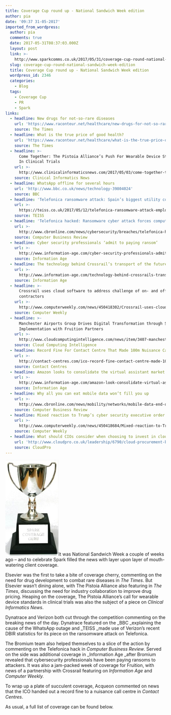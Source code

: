 ```yaml
---
title: Coverage Cup round up - National Sandwich Week edition
author: pia
date: '09:37 31-05-2017'
imported_from_wordpress:
  author: pia
  comments: true
  date: 2017-05-31T08:37:03.000Z
  layout: post
  link: >-
    http://www.sparkcomms.co.uk/2017/05/31/coverage-cup-round-national-sandwich-week-edition/
  slug: coverage-cup-round-national-sandwich-week-edition
  title: Coverage Cup round up - National Sandwich Week edition
  wordpress_id: 2346
  categories:
    - Blog
  tags:
    - Coverage Cup
    - PR
    - Spark
links:
  - headline: New drugs for not-so-rare diseases
    url: 'https://www.raconteur.net/healthcare/new-drugs-for-not-so-rare-diseases'
    source: The Times
  - headline: What is the true price of good health?
    url: 'https://www.raconteur.net/healthcare/what-is-the-true-price-of-good-health'
    source: The Times
  - headline: >-
      Come Together: The Pistoia Alliance’s Push For Wearable Device Standards
      In Clinical Trials
    url: >-
      http://www.clinicalinformaticsnews.com/2017/05/03/come-together-the-pistoia-alliances-push-for-wearable-device-standards-in-clinical-trials.aspx
    source: Clinical Informatics News
  - headline: WhatsApp offline for several hours
    url: 'http://www.bbc.co.uk/news/technology-39804024'
    source: BBC
  - headline: 'Telefonica ransomware attack: Spain’s biggest utility companies targeted!'
    url: >-
      https://teiss.co.uk/2017/05/12/telefonica-ransomware-attack-employees-asked-pull-plug-computers/?cat=2934
    source: TEISS
  - headline: 'Telefonica hacked: Ransomware cyber attack forces computer shut down'
    url: >-
      http://www.cbronline.com/news/cybersecurity/breaches/telefonica-hacked-ransomware-cyber-attack-forces-computer-shut/
    source: Computer Business Review
  - headline: Cyber security professionals ‘admit to paying ransom’
    url: >-
      http://www.information-age.com/cyber-security-professionals-admit-paying-ransom-123466147/
    source: Information Age
  - headline: The technology behind Crossrail’s transport of the future
    url: >-
      http://www.information-age.com/technology-behind-crossrails-transport-future-123466118/
    source: Information Age
  - headline: >-
      Crossrail uses cloud software to address challenge of on- and off-boarding
      contractors
    url: >-
      http://www.computerweekly.com/news/450418302/Crossrail-uses-cloud-software-to-address-challenge-of-on-and-off-boarding-contractors
    source: Computer Weekly
  - headline: >-
      Manchester Airports Group Drives Digital Transformation through ServiceNow
      Implementation with Fruition Partners
    url: >-
      http://www.cloudcomputingintelligence.com/news/item/3407-manchester-airports-group-drives-digital-transformation-through-servicenow-implementation-with-fruition-partners
    source: Cloud Computing Intelligence
  - headline: Record Fine For Contact Centre That Made 100m Nuisance Calls
    url: >-
      http://contact-centres.com/ico-record-fine-contact-centre-made-100m-nuisance-calls/
    source: Contact Centres
  - headline: Amazon looks to consolidate the virtual assistant market
    url: >-
      http://www.information-age.com/amazon-look-consolidate-virtual-assistant-market-123466139/
    source: Information Age
  - headline: Why all you can eat mobile data won’t fill you up
    url: >-
      http://www.cbronline.com/news/mobility/networks/mobile-data-end-of-wifi-connectivity/
    source: Computer Business Review
  - headline: Mixed reaction to Trump’s cyber security executive order
    url: >-
      http://www.computerweekly.com/news/450418684/Mixed-reaction-to-Trumps-cyber-security-executive-order
    source: Computer Weekly
  - headline: What should CIOs consider when choosing to invest in cloud services?
    url: 'http://www.cloudpro.co.uk/leadership/6790/cloud-procurement-best-practices'
    source: CloudPro
---
```

![](Coverage-cup-167x300.jpg)It was National Sandwich Week a couple of weeks ago – and to celebrate Spark filled the news with layer upon layer of mouth-watering client coverage.

Elsevier was the first to take a bite of coverage cherry, commenting on the need for drug development to combat rare diseases in _The Times_. But Elsevier wasn’t dining alone, with The Pistoia Alliance also featuring in _The Times_, discussing the need for industry collaboration to improve drug pricing. Heaping on the coverage, The Pistoia Alliance’s call for wearable device standards in clinical trials was also the subject of a piece on _Clinical Informatics News_.

Dynatrace and Verizon both cut through the competition commenting on the breaking news of the day. Dynatrace featured on the _BBC _explaining the cause of the WhatsApp outage and _TEISS _made use of Verizon’s recent DBIR statistics for its piece on the ransomware attack on Telefonica.

The Bromium team also helped themselves to a slice of the action by commenting on the Telefonica hack in _Computer Business Review_. Served on the side was additional coverage in _Information Age _after Bromium revealed that cybersecurity professionals have been paying ransoms to attackers. It was also a jam-packed week of coverage for Fruition, with news of a partnership with Crossrail featuring on _Information Age_ and _Computer Weekly._

To wrap up a plate of succulent coverage, Acqueon commented on news that the ICO handed out a record fine to a nuisance call centre in _Contact Centres_.

As usual, a full list of coverage can be found below.
